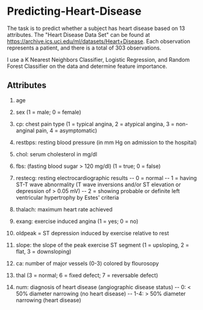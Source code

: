 # Predicting-Heart-Disease

The task is to predict whether a subject has heart disease based on 13 attributes. The "Heart Disease Data Set" can be found at https://archive.ics.uci.edu/ml/datasets/Heart+Disease. Each observation represents a patient, and there is a total of 303 observations.

I use a K Nearest Neighbors Classifier, Logistic Regression, and Random Forest Classifier on the data and determine feature importance. 

## Attributes

1. age

2. sex (1 = male; 0 = female)

3. cp: chest pain type (1 = typical angina, 2 = atypical angina, 3 = non-anginal pain, 4 = asymptomatic)

4. restbps: resting blood pressure (in mm Hg on admission to the hospital)

5. chol: serum cholesterol in mg/dl

6. fbs: (fasting blood sugar > 120 mg/dl) (1 = true; 0 = false)

7. restecg: resting electrocardiographic results -- 0 = normal -- 1 = having ST-T wave abnormality (T wave inversions and/or ST elevation or depression of > 0.05 mV) -- 2 = showing probable or definite left ventricular hypertrophy by Estes' criteria

8. thalach: maximum heart rate achieved

9. exang: exercise induced angina (1 = yes; 0 = no)

10. oldpeak = ST depression induced by exercise relative to rest

11. slope: the slope of the peak exercise ST segment (1 = upsloping, 2 = flat, 3 = downsloping)

12. ca: number of major vessels (0-3) colored by flourosopy

13. thal (3 = normal; 6 = fixed defect; 7 = reversable defect)

14. num: diagnosis of heart disease (angiographic disease status) -- 0: < 50% diameter narrowing (no heart disease) -- 1-4: > 50% diameter narrowing (heart disease)
